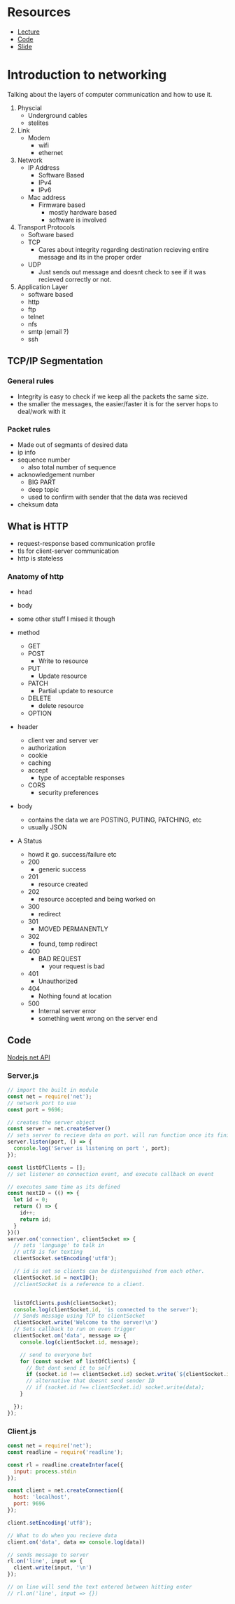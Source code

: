 # Resources
- [Lecture](https://vimeo.com/667988807/693c788aec)
- [Code](https://github.com/idbentley/lighthouse-lectures/tree/main/flex-w5d1-full-w2d3-networking)
- [Slide](https://github.com/idbentley/lighthouse-lectures/blob/main/flex-w5d1-full-w2d3-networking/flex-w5d1-full-w2d3-networking.pdf)

# Introduction to networking
Talking about the layers of computer communication and how to use it.

1. Physcial
   - Underground cables
   - stelites
2. Link
    - Modem
      - wifi
      - ethernet
3. Network
    - IP Address
      - Software Based
      - IPv4
      - IPv6
    - Mac address
      - Firmware based
        - mostly hardware based
        - software is involved
4. Transport Protocols
    - Software based
    - TCP
      - Cares about integrity regarding destination recieving entire message and its in the proper order
    - UDP
      - Just sends out message and doesnt check to see if it was recieved correctly or not.
5. Application Layer
    - software based
    - http
    - ftp
    - telnet
    - nfs
    - smtp (email ?)
    - ssh
## TCP/IP Segmentation
### General rules
- Integrity is easy to check if we keep all the packets the same size.
- the smaller the messages, the easier/faster it is for the server hops to deal/work with it
### Packet rules
- Made out of segmants of desired data
- ip info
- sequence number
  - also total number of sequence
- acknowledgement number
  - BIG PART
  - deep topic
  - used to confirm with sender that the data was recieved
- cheksum data

## What is HTTP
- request-response based communication profile
- tls for client-server communication
- http is stateless

### Anatomy of http
- head
- body
- some other stuff I mised it though

- method
  - GET
  - POST
    - Write to resource
  - PUT
    - Update resource
  - PATCH
    - Partial update to resource
  - DELETE
    - delete resource
  - OPTION

- header
  - client ver and server ver
  - authorization
  - cookie
  - caching
  - accept
    - type of acceptable responses
  - CORS
    - security preferences

- body
  - contains the data we are POSTING, PUTING, PATCHING, etc
  - usually JSON

- A Status
  - howd it go. success/failure etc
  - 200
    - generic success
  - 201
    - resource created
  - 202
    - resource accepted and being worked on
  - 300
    - redirect
  - 301
    - MOVED PERMANENTLY
  - 302
    - found, temp redirect
  - 400
    - BAD REQUEST
      - your request is bad
  - 401
    - Unauthorized
  - 404
    - Nothing found at location
  - 500
    - Internal server error
    - something went wrong on the server end

## Code
[Nodejs net API](https://nodejs.org/api/net.html)

### Server.js
```js
// import the built in module
const net = require('net');
// network port to use
const port = 9696;

// creates the server object
const server = net.createServer()
// sets server to recieve data on port. will run function once its finished setting up
server.listen(port, () => {
  console.log('Server is listening on port ', port);
});

const listOfClients = [];
// set listener on connection event, and execute callback on event 

// executes same time as its defined
const nextID = (() => {
  let id = 0;
  return () => {
    id++;
    return id;
  }
})()
server.on('connection', clientSocket => {
  // sets 'language' to talk in
  // utf8 is for texting
  clientSocket.setEncoding('utf8');

  // id is set so clients can be distenguished from each other.
  clientSocket.id = nextID();
  //clientSocket is a reference to a client.


  listOfClients.push(clientSocket);
  console.log(clientSocket.id, 'is connected to the server');
  // Sends message using TCP to clientSocket
  clientSocket.write('Welcome to the server!\n')
  // Sets callback to run on even trigger
  clientSocket.on('data', message => {
    console.log(clientSocket.id, message);

    // send to everyone but
    for (const socket of listOfClients) {
      // But dont send it to self
      if (socket.id !== clientSocket.id) socket.write(`${clientSocket.id}: ${message}`);
      // alternative that doesnt send sender ID
      // if (socket.id !== clientSocket.id) socket.write(data);
    }

  });
});
```
### Client.js
```js
const net = require('net');
const readline = require('readline');

const rl = readline.createInterface({
  input: process.stdin
});

const client = net.createConnection({
  host: 'localhost',
  port: 9696
});

client.setEncoding('utf8');

// What to do when you recieve data
client.on('data', data => console.log(data))

// sends message to server
rl.on('line', input => {
  client.write(input, '\n')
});

// on line will send the text entered between hitting enter
// rl.on('line', input => {})

```
